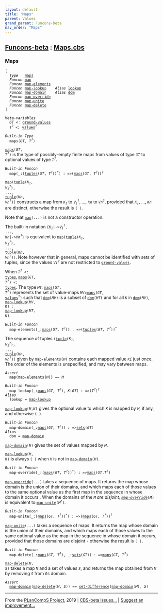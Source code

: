 ```yaml
---
layout: default
title: "Maps"
parent: Values
grand_parent: Funcons-beta
nav_order: "Maps"
---
```


[Funcons-beta] : [Maps.cbs]
-----------------------------

### Maps

<div class="highlighter-rouge"><pre class="highlight"><code>[
  <i class="keyword">Type</i>   <span class="name"><a href="#Name_maps">maps</a></span>
  <i class="keyword">Funcon</i> <span class="name"><a href="#Name_map">map</a></span>
  <i class="keyword">Funcon</i> <span class="name"><a href="#Name_map-elements">map-elements</a></span>
  <i class="keyword">Funcon</i> <span class="name"><a href="#Name_map-lookup">map-lookup</a></span>    <i class="keyword">Alias</i> <span class="name"><a href="#Name_lookup">lookup</a></span>
  <i class="keyword">Funcon</i> <span class="name"><a href="#Name_map-domain">map-domain</a></span>    <i class="keyword">Alias</i> <span class="name"><a href="#Name_dom">dom</a></span>
  <i class="keyword">Funcon</i> <span class="name"><a href="#Name_map-override">map-override</a></span>
  <i class="keyword">Funcon</i> <span class="name"><a href="#Name_map-unite">map-unite</a></span>
  <i class="keyword">Funcon</i> <span class="name"><a href="#Name_map-delete">map-delete</a></span>
]</code></pre></div>



<div class="highlighter-rouge"><pre class="highlight"><code><i class="keyword">Meta-variables</i>
  <span id="PartVariable_GT"><i class="var">GT</i></span> <: <span class="name"><a href="../../Value-Types/index.html#Name_ground-values">ground-values</a></span>
  <span id="PartVariable_T?"><i class="var">T<sup class="sup">?</sup></i></span> <: <span class="name"><a href="../../Value-Types/index.html#Name_values">values</a></span><sup class="sup">?</sup></code></pre></div>



<div class="highlighter-rouge"><pre class="highlight"><code><i class="keyword">Built-in</i> <i class="keyword">Type</i>
  <span class="name"><span id="Name_maps">maps</span></span>(<span id="Variable82_GT"><i class="var">GT</i></span>, <span id="Variable89_T?"><i class="var">T<sup class="sup">?</sup></i></span>)</code></pre></div>

  <code><span class="name"><a href="#Name_maps">maps</a></span>(<i class="var">GT</i>, <i class="var">T<sup class="sup">?</sup></i>)</code> is the type of possibly-empty finite maps from values of 
  type <code><i class="var">GT</i></code> to optional values of type <code><i class="var">T<sup class="sup">?</sup></i></code>.



<div class="highlighter-rouge"><pre class="highlight"><code><i class="keyword">Built-in</i> <i class="keyword">Funcon</i>
  <span class="name"><span id="Name_map">map</span></span>(_:(<span class="name"><a href="../Tuples/index.html#Name_tuples">tuples</a></span>(<span id="Variable171_GT"><i class="var">GT</i></span>, <span id="Variable177_T?"><i class="var">T<sup class="sup">?</sup></i></span>))<sup class="sup">*</sup>) : =>(<span class="name"><a href="#Name_maps">maps</a></span>(<span id="Variable206_GT"><i class="var">GT</i></span>, <span id="Variable212_T?"><i class="var">T<sup class="sup">?</sup></i></span>))<sup class="sup">?</sup></code></pre></div>
 
  <code><span class="name"><a href="#Name_map">map</a></span>(<span class="name"><a href="../Tuples/index.html#Name_tuple">tuple</a></span>(<i class="var">K<sub class="sub">1</sub></i>, <i class="var">V<sub class="sub">1</sub><sup class="sup">?</sup></i>), ..., <span class="name"><a href="../Tuples/index.html#Name_tuple">tuple</a></span>(<i class="var">Kn</i>, <i class="var">Vn<sup class="sup">?</sup></i>))</code> constructs a map from 
  <code><i class="var">K<sub class="sub">1</sub></i></code> to <code><i class="var">V<sub class="sub">1</sub><sup class="sup">?</sup></i></code>, ..., <code><i class="var">Kn</i></code> to <code><i class="var">Vn<sup class="sup">?</sup></i></code>, provided that <code><i class="var">K<sub class="sub">1</sub></i></code>, ..., <code><i class="var">Kn</i></code>
  are distinct, otherwise the result is <code>( )</code>.
  
  Note that <code><span class="name"><a href="#Name_map">map</a></span>(...)</code> is not a constructor operation.
  
  The built-in notation <code>{<i class="var">K<sub class="sub">1</sub></i>|-><i class="var">V<sub class="sub">1</sub><sup class="sup">?</sup></i>, ..., <i class="var">Kn</i>|-><i class="var">Vn<sup class="sup">?</sup></i>}</code> is equivalent to 
  <code><span class="name"><a href="#Name_map">map</a></span>(<span class="name"><a href="../Tuples/index.html#Name_tuple">tuple</a></span>(<i class="var">K<sub class="sub">1</sub></i>, <i class="var">V<sub class="sub">1</sub><sup class="sup">?</sup></i>), ..., <span class="name"><a href="../Tuples/index.html#Name_tuple">tuple</a></span>(<i class="var">Kn</i>, <i class="var">Vn<sup class="sup">?</sup></i>))</code>. Note however that in general, 
  maps cannot be identified with sets of tuples, since the values <code><i class="var">Vi<sup class="sup">?</sup></i></code> are 
  not restricted to <code><span class="name"><a href="../../Value-Types/index.html#Name_ground-values">ground-values</a></span></code>.
  
  When <code><i class="var">T<sup class="sup">?</sup></i> <: <span class="name"><a href="../../Value-Types/index.html#Name_types">types</a></span></code>, <code><span class="name"><a href="#Name_maps">maps</a></span>(<i class="var">GT</i>, <i class="var">T<sup class="sup">?</sup></i>) <: <span class="name"><a href="../../Value-Types/index.html#Name_types">types</a></span></code>. The type <code><i class="var">MT</i>:<span class="name"><a href="#Name_maps">maps</a></span>(<i class="var">GT</i>, <i class="var">T<sup class="sup">?</sup></i>)</code>
  represents the set of value-maps <code><i class="var">MV</i>:<span class="name"><a href="#Name_maps">maps</a></span>(<i class="var">GT</i>, <span class="name"><a href="../../Value-Types/index.html#Name_values">values</a></span><sup class="sup">?</sup>)</code> such that 
  <code><span class="name"><a href="#Name_dom">dom</a></span>(<i class="var">MV</i>)</code> is a subset of <code><span class="name"><a href="#Name_dom">dom</a></span>(<i class="var">MT</i>)</code> and for all <code><i class="var">K</i></code> in <code><span class="name"><a href="#Name_dom">dom</a></span>(<i class="var">MV</i>)</code>, 
  <code><span class="name"><a href="#Name_map-lookup">map-lookup</a></span>(<i class="var">MV</i>, <i class="var">K</i>) : <span class="name"><a href="#Name_map-lookup">map-lookup</a></span>(<i class="var">MT</i>, <i class="var">K</i>)</code>.



<div class="highlighter-rouge"><pre class="highlight"><code><i class="keyword">Built-in</i> <i class="keyword">Funcon</i>
  <span class="name"><span id="Name_map-elements">map-elements</span></span>(_:<span class="name"><a href="#Name_maps">maps</a></span>(<span id="Variable766_GT"><i class="var">GT</i></span>, <span id="Variable772_T?"><i class="var">T<sup class="sup">?</sup></i></span>)) : =>(<span class="name"><a href="../Tuples/index.html#Name_tuples">tuples</a></span>(<span id="Variable794_GT"><i class="var">GT</i></span>, <span id="Variable800_T?"><i class="var">T<sup class="sup">?</sup></i></span>))<sup class="sup">*</sup></code></pre></div>

  The sequence of tuples <code>(<span class="name"><a href="../Tuples/index.html#Name_tuple">tuple</a></span>(<i class="var">K<sub class="sub">1</sub></i>, <i class="var">V<sub class="sub">1</sub><sup class="sup">?</sup></i>), ..., <span class="name"><a href="../Tuples/index.html#Name_tuple">tuple</a></span>(<i class="var">Kn</i>, <i class="var">Vn<sup class="sup">?</sup></i>))</code> given by
  <code><span class="name"><a href="#Name_map-elements">map-elements</a></span>(<i class="var">M</i>)</code> contains each mapped value <code><i class="var">Ki</i></code> just once. The order of
  the elements is unspecified, and may vary between maps.

<div class="highlighter-rouge"><pre class="highlight"><code><i class="keyword">Assert</i>
  <span class="name"><a href="#Name_map">map</a></span>(<span class="name"><a href="#Name_map-elements">map-elements</a></span>(<i class="var">M</i>)) == <i class="var">M</i></code></pre></div>

<div class="highlighter-rouge"><pre class="highlight"><code><i class="keyword">Built-in</i> <i class="keyword">Funcon</i>
  <span class="name"><span id="Name_map-lookup">map-lookup</span></span>(_:<span class="name"><a href="#Name_maps">maps</a></span>(<span id="Variable951_GT"><i class="var">GT</i></span>, <span id="Variable957_T?"><i class="var">T<sup class="sup">?</sup></i></span>), <span id="Variable972_K"><i class="var">K</i></span>:<span id="Variable976_GT"><i class="var">GT</i></span>) : =>(<span id="Variable992_T?"><i class="var">T<sup class="sup">?</sup></i></span>)<sup class="sup">?</sup>
<i class="keyword">Alias</i>
  <span class="name"><span id="Name_lookup">lookup</span></span> = <span class="name"><a href="#Name_map-lookup">map-lookup</a></span></code></pre></div>


  <code><span class="name"><a href="#Name_map-lookup">map-lookup</a></span>(<i class="var">M</i>,<i class="var">K</i>)</code> gives the optional value to which <code><i class="var">K</i></code> is mapped by <code><i class="var">M</i></code>,
  if any, and otherwise <code>( )</code>.

<div class="highlighter-rouge"><pre class="highlight"><code><i class="keyword">Built-in</i> <i class="keyword">Funcon</i>
  <span class="name"><span id="Name_map-domain">map-domain</span></span>(_:<span class="name"><a href="#Name_maps">maps</a></span>(<span id="Variable1086_GT"><i class="var">GT</i></span>, <span id="Variable1092_T?"><i class="var">T<sup class="sup">?</sup></i></span>)) : =><span class="name"><a href="../Sets/index.html#Name_sets">sets</a></span>(<span id="Variable1114_GT"><i class="var">GT</i></span>)
<i class="keyword">Alias</i>
  <span class="name"><span id="Name_dom">dom</span></span> = <span class="name"><a href="#Name_map-domain">map-domain</a></span></code></pre></div>


  <code><span class="name"><a href="#Name_map-domain">map-domain</a></span>(<i class="var">M</i>)</code> gives the set of values mapped by <code><i class="var">M</i></code>.
  
  <code><span class="name"><a href="#Name_map-lookup">map-lookup</a></span>(<i class="var">M</i>, <i class="var">K</i>)</code> is always <code>( )</code> when <code><i class="var">K</i></code> is not in <code><span class="name"><a href="#Name_map-domain">map-domain</a></span>(<i class="var">M</i>)</code>.



<div class="highlighter-rouge"><pre class="highlight"><code><i class="keyword">Built-in</i> <i class="keyword">Funcon</i>
  <span class="name"><span id="Name_map-override">map-override</span></span>(_:(<span class="name"><a href="#Name_maps">maps</a></span>(<span id="Variable1247_GT"><i class="var">GT</i></span>, <span id="Variable1253_T?"><i class="var">T<sup class="sup">?</sup></i></span>))<sup class="sup">*</sup>) : =><span class="name"><a href="#Name_maps">maps</a></span>(<span id="Variable1282_GT"><i class="var">GT</i></span>,<span id="Variable1288_T?"><i class="var">T<sup class="sup">?</sup></i></span>)</code></pre></div>

  <code><span class="name"><a href="#Name_map-override">map-override</a></span>(...)</code> takes a sequence of maps. It returns the map whose
  domain is the union of their domains, and which maps each of those values
  to the same optional value as the first map in the sequence in whose domain 
  it occurs
  . 
  When the domains of the <code><i class="var">M<sup class="sup">*</sup></i></code> are disjoint, <code><span class="name"><a href="#Name_map-override">map-override</a></span>(<i class="var">M<sup class="sup">*</sup></i>)</code> is equivalent
  to <code><span class="name"><a href="#Name_map-unite">map-unite</a></span>(<i class="var">M<sup class="sup">*</sup></i>)</code>.



<div class="highlighter-rouge"><pre class="highlight"><code><i class="keyword">Built-in</i> <i class="keyword">Funcon</i>
  <span class="name"><span id="Name_map-unite">map-unite</span></span>(_:(<span class="name"><a href="#Name_maps">maps</a></span>(<span id="Variable1389_GT"><i class="var">GT</i></span>, <span id="Variable1395_T?"><i class="var">T<sup class="sup">?</sup></i></span>))<sup class="sup">*</sup>) : =>(<span class="name"><a href="#Name_maps">maps</a></span>(<span id="Variable1424_GT"><i class="var">GT</i></span>, <span id="Variable1430_T?"><i class="var">T<sup class="sup">?</sup></i></span>))<sup class="sup">?</sup></code></pre></div>

  <code><span class="name"><a href="#Name_map-unite">map-unite</a></span>(...)</code> takes a sequence of maps. It returns the map whose
  domain is the union of their domains, and which maps each of those values
  to the same optional value as the map in the sequence in whose domain it occurs,
  provided that those domains are disjoint - otherwise the result is <code>( )</code>.



<div class="highlighter-rouge"><pre class="highlight"><code><i class="keyword">Built-in</i> <i class="keyword">Funcon</i>
  <span class="name"><span id="Name_map-delete">map-delete</span></span>(_:<span class="name"><a href="#Name_maps">maps</a></span>(<span id="Variable1494_GT"><i class="var">GT</i></span>, <span id="Variable1500_T?"><i class="var">T<sup class="sup">?</sup></i></span>), _:<span class="name"><a href="../Sets/index.html#Name_sets">sets</a></span>(<span id="Variable1519_GT"><i class="var">GT</i></span>)) : =><span class="name"><a href="#Name_maps">maps</a></span>(<span id="Variable1541_GT"><i class="var">GT</i></span>, <span id="Variable1547_T?"><i class="var">T<sup class="sup">?</sup></i></span>)</code></pre></div>

  <code><span class="name"><a href="#Name_map-delete">map-delete</a></span>(<i class="var">M</i>, <i class="var">S</i>)</code> takes a map <code><i class="var">M</i></code> and a set of values <code><i class="var">S</i></code>, and returns the
  map obtained from <code><i class="var">M</i></code> by removing <code><i class="var">S</i></code> from its domain. 

<div class="highlighter-rouge"><pre class="highlight"><code><i class="keyword">Assert</i>
  <span class="name"><a href="#Name_map-domain">map-domain</a></span>(<span class="name"><a href="#Name_map-delete">map-delete</a></span>(<i class="var">M</i>, <i class="var">S</i>)) == <span class="name"><a href="../Sets/index.html#Name_set-difference">set-difference</a></span>(<span class="name"><a href="#Name_map-domain">map-domain</a></span>(<i class="var">M</i>), <i class="var">S</i>)</code></pre></div>



____

From the [PLanCompS Project], 2019 | [CBS-beta issues...] | [Suggest an improvement...]

[Maps.cbs]: Maps.cbs 
  "CBS SOURCE FILE"
[Funcons-beta]: /CBS-beta/docs/Funcons-beta
 "FUNCONS-BETA"
[Unstable-Funcons-beta]: /CBS-beta/docs/Unstable-Funcons-beta
  "UNSTABLE-FUNCONS-BETA"
[Languages-beta]: /CBS-beta/docs/Languages-beta
  "LANGUAGES-BETA"
[Unstable-Languages-beta]: /CBS-beta/docs/Unstable-Languages-beta
  "UNSTABLE-LANGUAGES-BETA"
[CBS-beta]:  "CBS-BETA"
[PLanCompS Project]: http://plancomps.org
  "PROGRAMMING LANGUAGE COMPONENTS AND SPECIFICATIONS PROJECT HOME PAGE"
[CBS-beta issues...]: https://github.com/plancomps/plancomps.github.io/issues
  "CBS-BETA ISSUE REPORTS ON GITHUB"
[Suggest an improvement...]: mailto:plancomps@gmail.com?Subject=CBS-beta%20-%20comment&Body=Re%3A%20CBS-beta%20specification%20at%20Values/Composite/Maps/Maps.cbs%0A%0AComment/Query/Issue/Suggestion%3A%0A%0A%0ASignature%3A%0A 
  "GENERATE AN EMAIL TEMPLATE"
